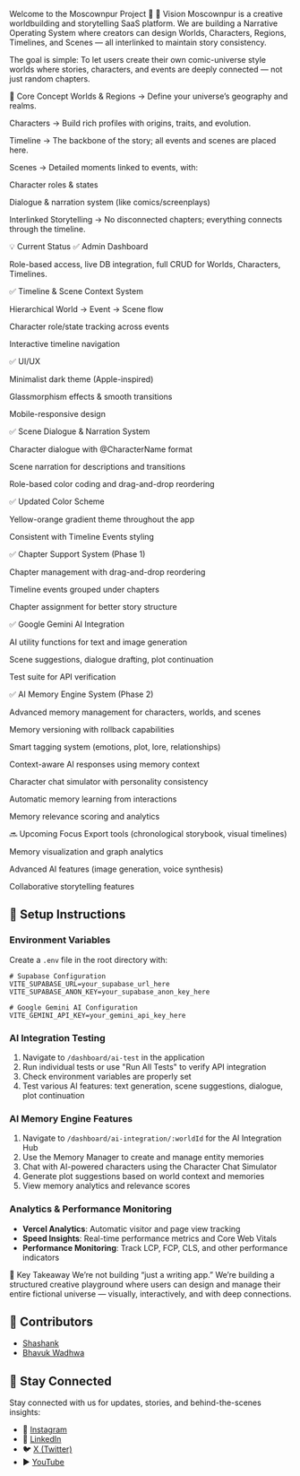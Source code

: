 Welcome to the Moscownpur Project 🚀
🌟 Vision
Moscownpur is a creative worldbuilding and storytelling SaaS platform.
We are building a Narrative Operating System where creators can design Worlds, Characters, Regions, Timelines, and Scenes — all interlinked to maintain story consistency.

The goal is simple:
To let users create their own comic-universe style worlds where stories, characters, and events are deeply connected — not just random chapters.

🎯 Core Concept
Worlds & Regions → Define your universe’s geography and realms.

Characters → Build rich profiles with origins, traits, and evolution.

Timeline → The backbone of the story; all events and scenes are placed here.

Scenes → Detailed moments linked to events, with:

Character roles & states

Dialogue & narration system (like comics/screenplays)

Interlinked Storytelling → No disconnected chapters; everything connects through the timeline.

💡 Current Status
✅ Admin Dashboard

Role-based access, live DB integration, full CRUD for Worlds, Characters, Timelines.

✅ Timeline & Scene Context System

Hierarchical World → Event → Scene flow

Character role/state tracking across events

Interactive timeline navigation

✅ UI/UX

Minimalist dark theme (Apple-inspired)

Glassmorphism effects & smooth transitions

Mobile-responsive design

✅ Scene Dialogue & Narration System

Character dialogue with @CharacterName format

Scene narration for descriptions and transitions

Role-based color coding and drag-and-drop reordering

✅ Updated Color Scheme

Yellow-orange gradient theme throughout the app

Consistent with Timeline Events styling

✅ Chapter Support System (Phase 1)

Chapter management with drag-and-drop reordering

Timeline events grouped under chapters

Chapter assignment for better story structure

✅ Google Gemini AI Integration

AI utility functions for text and image generation

Scene suggestions, dialogue drafting, plot continuation

Test suite for API verification

✅ AI Memory Engine System (Phase 2)

Advanced memory management for characters, worlds, and scenes

Memory versioning with rollback capabilities

Smart tagging system (emotions, plot, lore, relationships)

Context-aware AI responses using memory context

Character chat simulator with personality consistency

Automatic memory learning from interactions

Memory relevance scoring and analytics

🔜 Upcoming Focus
Export tools (chronological storybook, visual timelines)

Memory visualization and graph analytics

Advanced AI features (image generation, voice synthesis)

Collaborative storytelling features

## 🚀 Setup Instructions

### Environment Variables
Create a `.env` file in the root directory with:

```env
# Supabase Configuration
VITE_SUPABASE_URL=your_supabase_url_here
VITE_SUPABASE_ANON_KEY=your_supabase_anon_key_here

# Google Gemini AI Configuration
VITE_GEMINI_API_KEY=your_gemini_api_key_here
```

### AI Integration Testing
1. Navigate to `/dashboard/ai-test` in the application
2. Run individual tests or use "Run All Tests" to verify API integration
3. Check environment variables are properly set
4. Test various AI features: text generation, scene suggestions, dialogue, plot continuation

### AI Memory Engine Features
1. Navigate to `/dashboard/ai-integration/:worldId` for the AI Integration Hub
2. Use the Memory Manager to create and manage entity memories
3. Chat with AI-powered characters using the Character Chat Simulator
4. Generate plot suggestions based on world context and memories
5. View memory analytics and relevance scores

### Analytics & Performance Monitoring
- **Vercel Analytics**: Automatic visitor and page view tracking
- **Speed Insights**: Real-time performance metrics and Core Web Vitals
- **Performance Monitoring**: Track LCP, FCP, CLS, and other performance indicators

🧠 Key Takeaway
We’re not building “just a writing app.”
We’re building a structured creative playground where users can design and manage their entire fictional universe — visually, interactively, and with deep connections.

## 👥 Contributors

- [Shashank](https://www.linkedin.com/in/s-asthanaji/?originalSubdomain=in)  
- [Bhavuk Wadhwa](https://www.linkedin.com/in/bhavukwadhwa)

## 📌 Stay Connected
Stay connected with us for updates, stories, and behind-the-scenes insights:  

- 📸 [Instagram](https://www.instagram.com/moscownpur/)  
- 💼 [LinkedIn](https://www.linkedin.com/in/moscownpur/)  
- 🐦 [X (Twitter)](https://x.com/moscownpur)  
- ▶️ [YouTube](https://www.youtube.com/@Moscownpur)
